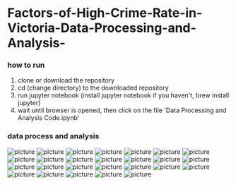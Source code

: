 # Factors-of-High-Crime-Rate-in-Victoria-Data-Processing-and-Analysis-

### how to run
1. clone or download the repository
2. cd (change directory) to the downloaded repository
3. run jupyter notebook (install jupyter notebook if you haven't, brew install jupyter)
4. wait until browser is opened, then click on the file 'Data Processing and Analysis Code.ipynb'

### data process and analysis
![picture](readme-img/1.png)
![picture](readme-img/2.png)
![picture](readme-img/3.png)
![picture](readme-img/4.png)
![picture](readme-img/5.png)
![picture](readme-img/6.png)
![picture](readme-img/7.png)
![picture](readme-img/8.png)
![picture](readme-img/9.png)
![picture](readme-img/10.png)
![picture](readme-img/11.png)
![picture](readme-img/12.png)
![picture](readme-img/13.png)
![picture](readme-img/14.png)
![picture](readme-img/15.png)
![picture](readme-img/16.png)
![picture](readme-img/17.png)
![picture](readme-img/18.png)
![picture](readme-img/19.png)
![picture](readme-img/20.png)
![picture](readme-img/21.png)
![picture](readme-img/22.png)
![picture](readme-img/23.png)
![picture](readme-img/24.png)
![picture](readme-img/25.png)
![picture](readme-img/26.png)